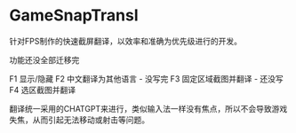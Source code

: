 # GameSnapTransl
针对FPS制作的快速截屏翻译，以效率和准确为优先级进行的开发。

功能还没全部迁移完

F1 显示/隐藏
F2 中文翻译为其他语言 - 没写完
F3 固定区域截图并翻译 - 还没写
F4 选区截图并翻译

翻译统一采用的CHATGPT来进行，类似输入法一样没有焦点，所以不会导致游戏失焦，从而引起无法移动或射击等问题。
